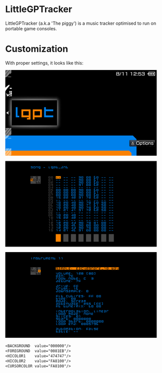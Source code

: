 # LittleGPTracker

LittleGPTracker (a.k.a 'The piggy') is a music tracker optimised to run on portable game consoles.

# Customization

With proper settings, it looks like this:

![xmb](screenshots/xmb.png)

![song](screenshots/song.png)

![instrument](screenshots/instrument.png)

```
<BACKGROUND  value="000000"/>
<FOREGROUND  value="0081EB"/>
<HICOLOR1    value="474747"/>
<HICOLOR2    value="FA8100"/>
<CURSORCOLOR value="FA8100"/>
```
